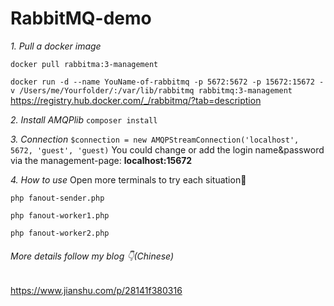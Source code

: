 # RabbitMQ-demo

*1. Pull a docker image*

`docker pull rabbitma:3-management`

`docker run -d --name YouName-of-rabbitmq -p 5672:5672 -p 15672:15672 -v /Users/me/Yourfolder/:/var/lib/rabbitmq rabbitmq:3-management
`
https://registry.hub.docker.com/_/rabbitmq/?tab=description


*2. Install AMQPlib*
`composer install`

*3. Connection*
`$connection = new AMQPStreamConnection('localhost', 5672, 'guest', 'guest)`
You could change or add the login name&password via the management-page:  **localhost:15672**

*4. How to use*
Open more terminals to try each situation🎰
```
php fanout-sender.php
```
```
php fanout-worker1.php
```
```
php fanout-worker2.php
```


###### More details follow my blog 👇(Chinese)
https://www.jianshu.com/p/28141f380316
